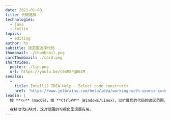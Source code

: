 ```yaml
---
date: 2021-01-08
title: 代码选择
technologies:
  - java
  - kotlin
topics:
  - editing
author: hs
subtitle: 按范围选择代码
thumbnail: ./thumbnail.png
cardThumbnail: ./card.png
shortVideo:
  poster: ./tip.png
  url: https://youtu.be/c9aM8PgD6ZM
seealso:
  - 
    title: IntelliJ IDEA Help - Select code constructs
    href: 'https://www.jetbrains.com/help/idea/working-with-source-code.html#editor_code_selection'
leadin: |
  按 **⌥↑**（macOS），或 **Ctrl+W**（Windows/Linux），以扩展您的代码的选区范围。 要缩小范围，请使用 **⌥↓**（macOS），或 **Shift+Ctrl+W** （Windows/Linux）。

  在移动代码块时，这对范围的可视化呈现很有用。
---
```


